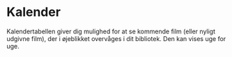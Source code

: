 # Kalender

Kalendertabellen giver dig mulighed for at se kommende film (eller nyligt udgivne film), der i øjeblikket overvåges i dit bibliotek. Den kan vises uge for uge.